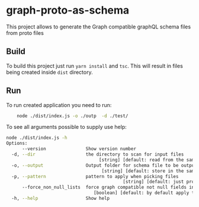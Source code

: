 # graph-proto-as-schema

This project allows to generate the Graph compatible graphQL schema files from proto files

## Build

To build this project just run `yarn install`  and `tsc`.
This will result in files being created inside `dist` directory.

## Run

To run created application you need to run:

```bash
    node ./dist/index.js -o ./outp  -d ./test/
```

To see all arguments possible to supply use help:

```bash
node ./dist/index.js -h
Options:
      --version               Show version number                      [boolean]
  -d, --dir                   the directory to scan for input files
                                   [string] [default: read from the same folder]
  -o, --output                Output folder for schema file to be output
                                    [string] [default: store in the same folder]
  -p, --pattern               pattern to apply when picking files
                                            [string] [default: just proto files]
      --force_non_null_lists  force graph compatible not null fields in lists
                                 [boolean] [default: by default apply the param]
  -h, --help                  Show help                                [boolean]
```
